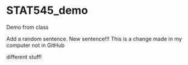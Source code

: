 # STAT545_demo
Demo from class

Add a random sentence.
New sentence!!!
This is a change made in my computer not in GitHub

different stuff!